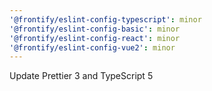 ```yaml
---
'@frontify/eslint-config-typescript': minor
'@frontify/eslint-config-basic': minor
'@frontify/eslint-config-react': minor
'@frontify/eslint-config-vue2': minor
---
```


Update Prettier 3 and TypeScript 5
